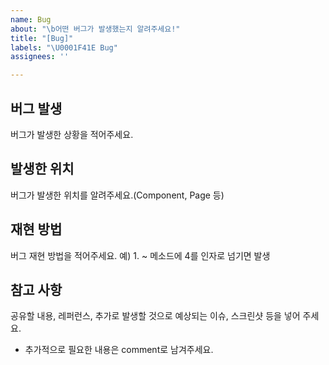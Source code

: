 ```yaml
---
name: Bug
about: "\b어떤 버그가 발생했는지 알려주세요!"
title: "[Bug]"
labels: "\U0001F41E Bug"
assignees: ''

---
```


## 버그 발생
버그가 발생한 상황을 적어주세요.

## 발생한 위치
버그가 발생한 위치를 알려주세요.(Component, Page 등)

## 재현 방법
버그 재현 방법을 적어주세요. 
예) 1. ~ 메소드에 4를 인자로 넘기면 발생

## 참고 사항
공유할 내용, 레퍼런스, 추가로 발생할 것으로 예상되는 이슈, 스크린샷 등을 넣어 주세요.
- 추가적으로 필요한 내용은 comment로 남겨주세요.